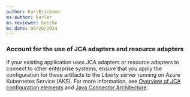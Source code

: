 ```yaml
---
author: KarlErickson
ms.author: karler
ms.reviewer: haiche
ms.date: 09/20/2024
---
```


### Account for the use of JCA adapters and resource adapters

If your existing application uses JCA adapters or resource adapters to connect to other enterprise systems, ensure that you apply the configuration for these artifacts to the Liberty server running on Azure Kubernetes Service (AKS). For more information, see [Overview of JCA configuration elements](https://www.ibm.com/docs/was-liberty/base?topic=resourceadapter-overview-jca-configuration-elements) and [Java Connector Architecture](https://openliberty.io/docs/latest/reference/feature/connectors-2.1.html).
